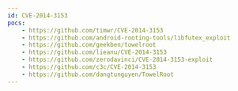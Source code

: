```yaml
---
id: CVE-2014-3153
pocs:
    - https://github.com/timwr/CVE-2014-3153
    - https://github.com/android-rooting-tools/libfutex_exploit
    - https://github.com/geekben/towelroot
    - https://github.com/lieanu/CVE-2014-3153
    - https://github.com/zerodavinci/CVE-2014-3153-exploit
    - https://github.com/c3c/CVE-2014-3153
    - https://github.com/dangtunguyen/TowelRoot
---
```


